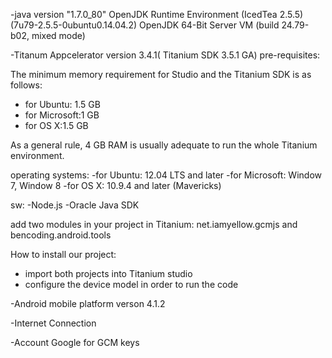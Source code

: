 

-java version "1.7.0_80"
 OpenJDK Runtime Environment (IcedTea 2.5.5) (7u79-2.5.5-0ubuntu0.14.04.2)
 OpenJDK 64-Bit Server VM (build 24.79-b02, mixed mode)



-Titanum Appcelerator version 3.4.1( Titanium SDK 3.5.1 GA)
 pre-requisites:
  
  The minimum memory requirement for Studio and the Titanium SDK is as follows:
  - for Ubuntu: 1.5 GB   
  - for Microsoft:1 GB 
  - for OS X:1.5 GB
  
  As a general rule, 4 GB RAM is usually adequate to run the whole Titanium environment. 

 
 operating systems:
  -for Ubuntu: 12.04 LTS and later
  -for Microsoft: Window 7, Window 8
  -for OS X: 10.9.4 and later (Mavericks) 

 sw:
   -Node.js
   -Oracle Java SDK 
 
  add two modules in your project in Titanium: net.iamyellow.gcmjs and bencoding.android.tools
 
 How to install our project:
 - import both projects into Titanium studio
 - configure the device model in order to run the code  
 


-Android mobile platform verson 4.1.2

-Internet Connection

-Account Google for GCM keys

